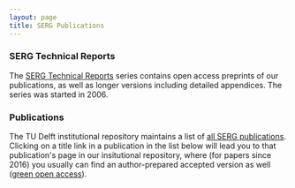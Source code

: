 ```yaml
---
layout: page
title: SERG Publications
---
```


### SERG Technical Reports

The [SERG Technical Reports](tr.html) series contains open access preprints of our publications, as well as longer versions including detailed appendices. The series was started in 2006.

### Publications

The TU Delft institutional repository maintains a list of [all SERG publications](https://pure.tudelft.nl/portal/en/publications/search.html?search=&organisationName=Software%20Engineering&publicationYearsFrom=&journalName=&organisations=19954&publicationcategory=&peerreview=&language=%20&publicationYearsTo=&type=%20&uri=&pageSize=100&page=0). 
Clicking on a title link in a publication in the list below will lead you to that publication's page in our insitutional repository, where (for papers since 2016) you usually can find an author-prepared accepted version as well ([green open access](https://avandeursen.com/2016/11/06/green-open-access-faq/)).

<div id="publicationlist"></div>

 <script language="javascript">

   var xhttp = new XMLHttpRequest();
   xhttp.onreadystatechange = function() {
     if (this.readyState == 4 && this.status == 200) {
      document.getElementById("publicationlist").innerHTML = this.responseText;
     }
   };
   xhttp.open("GET", "https://purexml-dev.ewi.tudelft.nl/direct/tu/group/d40bac4b-3dd0-4427-aa5f-9331cae5d02e", true);
   xhttp.send();
 </script>
